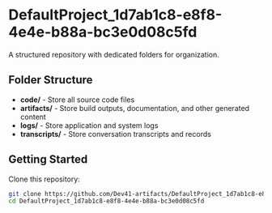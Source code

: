 # DefaultProject_1d7ab1c8-e8f8-4e4e-b88a-bc3e0d08c5fd
A structured repository with dedicated folders for organization.

## Folder Structure

- **code/** - Store all source code files
- **artifacts/** - Store build outputs, documentation, and other generated content
- **logs/** - Store application and system logs
- **transcripts/** - Store conversation transcripts and records

## Getting Started

Clone this repository:
```bash
git clone https://github.com/Dev41-artifacts/DefaultProject_1d7ab1c8-e8f8-4e4e-b88a-bc3e0d08c5fd
cd DefaultProject_1d7ab1c8-e8f8-4e4e-b88a-bc3e0d08c5fd
```
